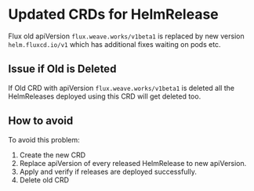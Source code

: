 # Updated CRDs for HelmRelease

Flux old apiVersion `flux.weave.works/v1beta1` is replaced by new version `helm.fluxcd.io/v1` which has additional fixes waiting on pods etc.

## Issue if Old is Deleted

If Old CRD with apiVersion `flux.weave.works/v1beta1` is deleted all the HelmReleases deployed using this CRD will get deleted too.

## How to avoid

To avoid this problem:

1. Create the new CRD
2. Replace apiVersion of every released HelmRelease to new apiVersion.
3. Apply and verify if releases are deployed successfully.
4. Delete old CRD